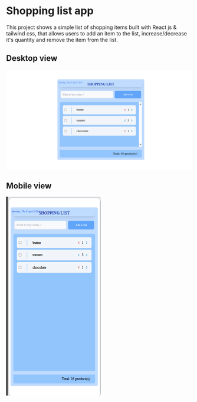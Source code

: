 # Shopping list app

This project shows a simple list of shopping items built with React js & tailwind css, that allows users to add an item to the list, increase/decrease it's quantity and remove the item from the list.

## Desktop view

<img src="/src/assets/images/desktop.png" />

## Mobile view

<img src="/src/assets/images/mobile.png" />